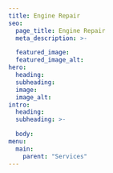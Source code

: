 ```yaml
---
title: Engine Repair
seo:
  page_title: Engine Repair
  meta_description: >-

  featured_image:
  featured_image_alt:
hero:
  heading:
  subheading:
  image:
  image_alt:
intro:
  heading:
  subheading: >-

  body:
menu:
  main:
    parent: "Services"
---
```

